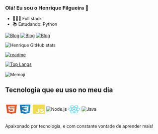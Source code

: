 ### Olá! Eu sou o Henrique Filgueira 🖖

- 👨🏽‍💻 Full stack
- 📚 Estudando: Python


[![Blog](https://img.shields.io/badge/LinkedIn-0077B5?style=for-the-badge&logo=linkedin&logoColor=white)](https://www.linkedin.com/in/henrique-filgueira/)
[![Blog](https://img.shields.io/badge/Gmail-D14836?style=for-the-badge&logo=gmail&logoColor=white)](https://mail.google.com/mail/?view=cm&fs=1&tf=1&to=henriquefilg.silva@gmail.com)
[![Blog](https://img.shields.io/badge/WhatsApp-25D366?style=for-the-badge&logo=whatsapp&logoColor=white)](https://api.whatsapp.com/send?phone=5561999882089&text=)

![Henrique GitHub stats](https://github-readme-stats.vercel.app/api?username=HenriqueFilg&show_icons=true&theme=merko) 

[![readme](https://github-readme-stats.vercel.app/api/pin/?username=HenriqueFilg&repo=HenriqueFilg&theme=merko)](https://github.com/HenriqueFilg)

[![Top Langs](https://github-readme-stats.vercel.app/api/top-langs/?username=HenriqueFilg&layout=compact)](https://github.com/HenriqueFilg/github-readme-stats)

<img align=center alt="Memoji" height=130 width=140 src=https://blogger.googleusercontent.com/img/b/R29vZ2xl/AVvXsEhZ2eOtgyzUJwcu-T8tAkOk-Pp39iGlbANF_ATFGoDOZqf4DcqANkAVo2W1ii7iXsNyMP52wV7BT8GKghM2Yrpuv0_5NFke2KmdiDNXPH-tD1spF21oUENTIMMjbUjjT2ELiu2EtAuWSyVpOtHSHEfPGGBVpq8srJf7_iPGq66aHuPOYec-HByruL6nCQ/s320/MemojiApple.PNG>

## Tecnologia que eu uso no meu dia

<div style="display: inline_block"><br/>
    <img align=center alt="Html5" height=30 width=40 src=https://raw.githubusercontent.com/devicons/devicon/master/icons/html5/html5-original.svg>
    <img align=center alt="CSS3" height=30 width=40 src=https://raw.githubusercontent.com/devicons/devicon/master/icons/css3/css3-original.svg>
    <img align=center alt="Javascript" height=30 width=40 src=https://raw.githubusercontent.com/devicons/devicon/master/icons/javascript/javascript-plain.svg>
    <img align=center alt="Node.js" height=30 width=40 src=https://cdn.jsdelivr.net/gh/devicons/devicon/icons/nodejs/nodejs-plain.svg>
    <img align=center alt="React" height=30 width=40 src=https://raw.githubusercontent.com/devicons/devicon/master/icons/react/react-original.svg>
    <img align=center alt="Java" height=30 width=40 src=https://cdn.jsdelivr.net/gh/devicons/devicon/icons/java/java-plain.svg>
    

</div><br/>



Apaixonado por tecnologia, e com constante vontade de aprender mais!




  
